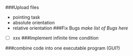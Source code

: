###Upload files
- pointing task
- absolute orientation
- relative orientation
###Fix Bugs
*make list of Bugs here*
- [ ] xxx
###Implement infinite time condition

###combine code into one executable program (GUI?)